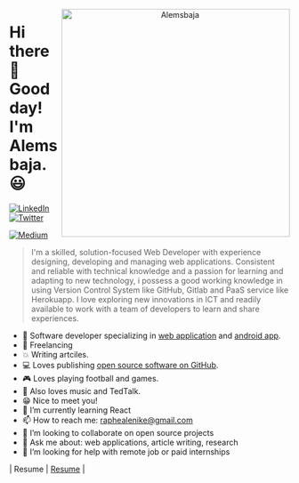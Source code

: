 <p align="center">
<img src="https://github.com/RaphAlemoh/RaphAlemoh/raw/master/image.png" width="410" alt="Alemsbaja" align="right" />
</p>

# Hi there 👋 Good day! I'm Alemsbaja. 😃

<p align="left">
<a href="https://www.linkedin.com/in/alemoh-rapheal-baja/">
<img src="https://img.shields.io/badge/-LinkedIn-%233781da" alt="LinkedIn"/></a> 
<a href="https://www.twitter.com/alemsbaja">
<img src="https://img.shields.io/badge/-Twitter-%231DA1F2" alt="Twitter" /></a> 
</p>
<a href="https://www.medium.com/@raphealenike">
<img src="https://img.shields.io/badge/-Medium-%231DA1F2" alt="Medium" /></a> 
</p>

> I'm a skilled, solution-focused Web Developer with experience designing, developing and managing web applications.
> Consistent and reliable with technical knowledge and a passion for learning and adapting to new technology, i possess a
> good working knowledge in using Version Control System like GitHub, Gitlab and PaaS service like Herokuapp. I love 
> exploring new innovations in ICT and readily available to work with a team of developers to learn and share experiences.  


* 📱 Software developer specializing in [web application](https://www.w3c.com/) and [android app](https://www.flutter.com/).
* 🚗 Freelancing
* 💥 Writing artciles.
* 💻 Loves publishing [open source software on GitHub](https://github.com/RaphAlemoh?tab=repositories).
* 🎮 Loves playing football and games.
* 🎤 Also loves music and TedTalk.
* 😁 Nice to meet you!
* 🌱 I’m currently learning React
* 📫 How to reach me: raphealenike@gmail.com
* 👯 I’m looking to collaborate on open source projects
* 💬 Ask me about: web applications, article writing, research
* 🤔 I’m looking for help with remote job or paid internships

| Resume | [Resume](https://bit.ly/384a6KV) |



<!--
**RaphAlemoh/RaphAlemoh** is a ✨ _special_ ✨ repository because its `README.md` (this file) appears on your GitHub profile.

Here are some ideas to get you started:

- 🔭 I’m currently working on ...
- 🌱 I’m currently learning ...
- 👯 I’m looking to collaborate on ...
- 🤔 I’m looking for help with ...
- 💬 Ask me about ...
- 📫 How to reach me: ...
- 😄 Pronouns: ...
- ⚡ Fun fact: ...
-->
